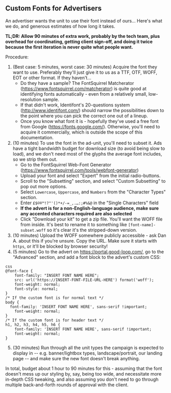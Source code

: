 ## Custom Fonts for Advertisers

An advertiser wants the unit to use their font instead of ours...
Here's what we do, and generous estimates of how long it takes.

**TL;DR: Allow 90 minutes of extra work, probably by the tech team, plus overhead for coordinating, getting client sign-off, and doing it twice because the first iteration is never quite what people want.**

Procedure:
1. (Best case: 5 minutes, worst case: 30 minutes) Acquire the font they want to use. Preferably they'll just give it to us as a TTF, OTF, WOFF, EOT or other format. If they haven't...
    - Do they have a sample? The FontSquirrel Matcherator (https://www.fontsquirrel.com/matcherator) is quite good at identifying fonts automatically - even from a relatively small, low-resolution sample.
    - If that didn't work, Identifont's 20-questions system (http://www.identifont.com/) should narrow the possibilities down to the point where you can pick the correct one out of a lineup.
    - Once you know what font it is - hopefully they've used a free font from Google (https://fonts.google.com/). Otherwise, you'll need to acquire it commercially, which is outside the scope of this documentation.
2. (10 minutes) To use the font in the ad-unit, you'll need to subset it. Ads have a tight bandwidth budget for download size (to avoid being slow to load), and we don't need most of the glyphs the average font includes, so we strip them out.
    - Go to the FontSquirrel Web-Font Generator (https://www.fontsquirrel.com/tools/webfont-generator)
    - Upload your font and select "Expert" from the initial radio-buttons.
    - Scroll to the "Subsetting" section, and select "Custom Subsetting" to pop out more options.
    - Select <code>Lowercase</code>, <code>Uppercase</code>, and <code>Numbers</code> from the "Character Types" section.
    - Enter <code>£$©®™!?"'()*+/-=_,.…:;#%&@</code> in the "Single Characters" field
    - **If the advert is for a non-English-language audience, make sure any accented characters required are also selected**
    - Click "Download your kit" to get a zip file. You'll want the WOFF file from inside. It's best to rename it to something like <code>[font-name]-subset.woff</code> so it's clear it's the stripped-down version.
3. (10 minutes) Upload the WOFF somewhere publicly accessible - ask Dan A. about this if you're unsure. Copy the URL. Make sure it starts with <code>https</code>, or it'll be blocked by browser security!
4. (5 minutes) Go to the advert on https://portal.good-loop.com/, go to the "Advanced" section, and add a font block to the advert's custom CSS:

~~~
css
@font-face {
	font-family: "INSERT FONT NAME HERE";
	src: url('https://INSERT-FONT-FILE-URL-HERE') format('woff');
	font-weight: normal;
	font-style: normal;
}
/* If the custom font is for normal text */
body {
  font-family: 'INSERT FONT NAME HERE', sans-serif !important;
	font-weight: normal;
}
/* If the custom font is for header text */
h1, h2, h3, h4, h5, h6 {
	font-family: 'INSERT FONT NAME HERE', sans-serif !important;
	font-weight: normal;
}
~~~

5. (30 minutes) Run through all the unit types the campaign is expected to display in -- e.g. banner/lightbox types, landscape/portrait, our landing page -- and make sure the new font doesn't break anything.

In total, budget about 1 hour to 90 minutes for this - assuming that the font doesn't mess up our styling by, say, being too wide, and necessitate more in-depth CSS tweaking, and also assuming you don't need to go through multiple back-and-forth rounds of approval with the client.
